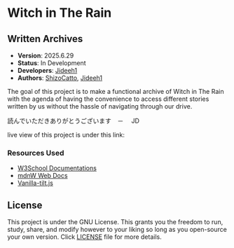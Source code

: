 # Witch in The Rain

## Written Archives

- **Version**: 2025.6.29
- **Status**: In Development
- **Developers**: [Jideeh1](https://github.com/Jideeh1)
- **Authors**: [ShizoCatto](https://x.com/ShizoCatto), [Jideeh1](https://github.com/Jideeh1)

The goal of this project is to make a functional archive of Witch in The Rain with the agenda of having the convenience to access different stories written by us without the hassle of navigating through our drive.

読んでいただきありがとうございます　－　 JD

live view of this project is under this link:

### Resources Used

- [W3School Documentations](https://www.w3schools.com/)
- [mdnW Web Docs](https://developer.mozilla.org/en-US/)
- [Vanilla-tilt.js](https://micku7zu.github.io/vanilla-tilt.js/)

## License

This project is under the GNU License. This grants you the freedom to run, study, share, and modify however to your liking so long as you open-source your own version. Click <a href="License.txt">LICENSE</a> file for more details.
